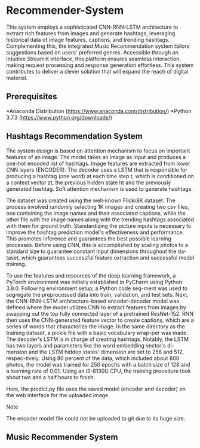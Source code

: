 # **Recommender-System**
This system employs a sophisticated CNN-RNN-LSTM architecture to extract rich features from images and generate hashtags, leveraging historical data of image features, captions, and trending hashtags. Complementing this, the integrated Music Recommendation system tailors suggestions based on users' preferred genres. Accessible through an intuitive Streamlit interface, this platform ensures seamless interaction, making request processing and response generation effortless.
This system contributes to deliver a clever solution that will expand the reach of digital material.

## **Prerequisites**
*Anaconda Distribution (https://www.anaconda.com/distribution/)
*Python 3.7.3 (https://www.python.org/downloads/)

## **Hashtags Recommendation System**
The system design is based on attention mechanism to focus on important features of an image. The model takes an image as input and produces a one-hot encoded list of hashtags.
Image features are extracted from lower CNN layers (ENCODER). The decoder uses a LSTM that is responsible for producing a hashtag (one word) at each time step t, which is conditioned on a context vector zt, the previous hidden state ht and the previously generated hashtag. Soft attention mechanism is used to generate hashtags.

The dataset was created using the well-known Flickr8K dataset. The process involved randomly selecting 1K images and creating two csv files, one containing the image names and their associated captions, while the other file with the image names along with the trending hashtags associated with them for ground truth. Standardizing the picture inputs is necessary to improve the hashtag prediction model's effectiveness and performance. This promotes inference and guarantees the best possible learning processes. Before using CNN, this is accomplished by scaling photos to a standard size to guarantee constant input dimensions throughout the da-taset, which guarantees successful feature extraction and successful model training.

To use the features and resources of the deep learning framework, a PyTorch environment was initially established in PyCharm using Python 3.8.0. Following environment setup, a Python code seg-ment was used to segregate the preprocessed data into train, validation, and test sets. Next, the CNN-RNN-LSTM architecture-based encoder-decoder model was defined where the model utilizes CNN to extract features from images by swapping out the top fully connected layer of a pretrained ResNet-152. RNN then uses the CNN-generated feature vector to create captions, which are a series of words that characterize the image. In the same directory as the training dataset, a pickle file with a basic vocabulary wrap-per was made. The decoder's LSTM is in charge of creating hashtags. Notably, the LSTM has two layers and parameters like the word embedding vector's di-mension and the LSTM hidden states' dimension are set to 256 and 512, respec-tively. Using 80 percent of the data, which included about 800 photos, the model was trained for 250 epochs with a batch size of 128 and a learning rate of 0.01. Using an i3-8130U CPU, the training procedure took about two and a half hours to finish.

Here, the predict.py file uses the saved model (encoder and decoder) on the web interface for the uploaded image.
> [!NOTE]
> The encoder model file could not be uploaded to git due to its huge size.

## **Music Recommender System**






